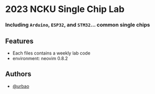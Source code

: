 # 2023 NCKU Single Chip Lab

### Including `Arduino`, `ESP32`, and `STM32`... common single chips

## Features
- Each files contains a weekly lab code
- environment: neovim 0.8.2

## Authors
- [@urbao](https://www.github.com/urbao)
